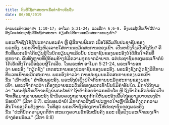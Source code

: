 ```yaml
---
title: ຄົນທີ່ໃຊ້ສາສະໜາເພື່ອທຳຮ້າຍຄົນອື່ນ
date: 06/08/2019
---
```


`ອ່ານພຣະທຳເອຊາຢາ 1:10-17; ອາໂມດ 5:21-24; ແລະມີກາ 6:6-8. ອົງພຣະຜູ້ເປັນເຈົ້າໄດ້ກ່າວສິ່ງໃດແກ່ປະຊາຊົນທີ່ນັບຖືສາສະໜາ ກ່ຽວກັບວິທີການນະມັດສະການຂອງເຂົາ?`

ພຣະເຈົ້າຊົງໃຊ້ຜູ້ປະກາດພຣະຄຳ ຫຼື ຜູ້ສື່ສານພິເສດ ເພື່ອໂອ້ລົມກັບປະຊາຊົນຂອງພຣະອົງ. ພຣະເຈົ້າຊົງຫົວເລາະໃສ່ການນະມັດສະການຂອງເຂົາ. ເປັນຫຍັງຈຶ່ງເປັນດັ່ງນັ້ນ? ຄືກັບທີ່ພວກເຮົາໄດ້ຮຽນຮູ້ໃນບົດຮຽນມາແລ້ວນັ້ນ ປະຊາຊົນຂອງພຣະອົງບໍ່ໄດ້ສົນໃຈຄົນທີ່ທຸກຍາກ. ຄົນທັງຫຼາຍທີ່ຢູ່ອ້ອມຂ້າງກໍມີຄວາມທຸກຍາກລຳບາກ. ແຕ່ປະຊາຊົນຂອງພຣະເຈົ້າກໍບໍ່ໄດ້ເຮັດສິ່ງໃດເພື່ອຊ່ວຍຜູ້ໃດເລີຍ. ໃນພຣະທຳ ອາໂມດ 5:21-24, ພຣະເຈົ້າບອກວ່າ ພຣະອົງ "ກຽດຊັງ" ເທດສະການຂອງປະຊາຊົນຂອງພຣະອົງ. ພຣະອົງຊົງກຽດຊັງວິທີການທີ່ພວກເຂົານະມັດສະການ. ພຣະອົງກ່າວວ່າ ການປະຊຸມນະມັດສະການຂອງພວກເຂົານັ້ນ "ເນົ່າເໝັນ" ສຳລັບພຣະອົງ. ພຣະອົງບໍ່ເພິ່ງພໍໃຈກັບການນະມັດສະການຂອງພວກເຂົາ. ພຣະເຈົ້າກ່າວວ່າ ເຄື່ອງຖວາຍແລະດົນຕີຂອງພວກເຂົານັ້ນບໍ່ມີຄ່າອັນໃດ. ມີກາໄດ້ຖາມວ່າ "ພຣະຜູ້ເປັນເຈົ້າຈະຊົງພໍພຣະໄທບໍ? ຖ້າຂ້ານ້ອຍນຳແກະພັນໂຕ ຫຼື ຖັງນ້ຳມັນສົດບໍ່ໝົດເປັນຈັກເທື່ອມາຖວາຍພຣະອົງ ຂ້ານ້ອຍຄວນຖວາຍລູກກົກໃຫ້ພຣະອົງເພື່ອໄຖ່ຄວາມບາບຂອງຂ້ານ້ອຍບໍ?" (ມີກາ 6:7). ແນ່ນອນວ່າບໍ່! ມີກາກ່າວສິ່ງໜ້າປະຫຼາດໃຈເຫຼົ່ານີ້ເພື່ອດຶງດູດຄວາມສົນໃຈຂອງຄົນທັງຫຼາຍ. ໃນທີ່ສຸດ ພຣະເຈົ້າຊົງຕ້ອງການໃຫ້ປະຊາຊົນຂອງພຣະອົງນັ້ນ "ປະຕິບັດຄວາມຍຸດຕິທຳ ສະແດງຄວາມຮັກອັນໝັ້ນຄົງ ແລະ ເຊື່ອຟັງພຣະເຈົ້າຂອງເຈົ້າຢ່າງອ່ອນນ້ອມ." (ມີກາ 6:8)